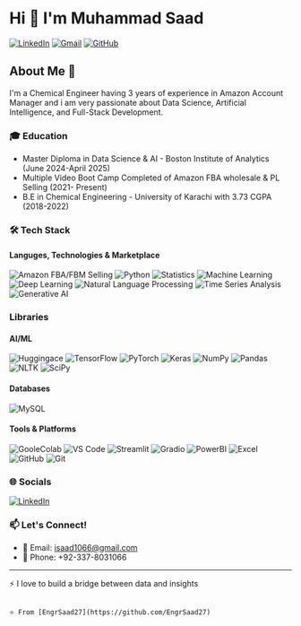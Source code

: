 # Hi 👋 I'm Muhammad Saad

[![LinkedIn](https://img.shields.io/badge/LinkedIn-Muhammad--Saad-blue?style=flat&logo=linkedin)](https://www.linkedin.com/in/saadkhalid123/)
[![Gmail](https://img.shields.io/badge/Gmail-isaad1066@%40gmail.com-red?style=flat&logo=gmail)](mailto:isaad1066@gmail.com)
[![GitHub](https://img.shields.io/badge/GitHub-EngrSaad27-black?style=flat&logo=github)](https://github.com/EngrSaad27)

## About Me 🚀

I'm a Chemical Engineer having 3 years of experience in Amazon Account Manager and i am very passionate about Data Science, Artificial Intelligence, and Full-Stack Development.

### 🎓 Education
- Master Diploma in Data Science & AI - Boston Institute of Analytics (June 2024-April 2025)
- Multiple Video Boot Camp Completed of Amazon FBA wholesale & PL Selling (2021- Present)
- B.E in Chemical Engineering - University of Karachi with 3.73 CGPA (2018-2022)


### 🛠️ Tech Stack

#### Languges, Technologies & Marketplace
![Amazon FBA/FBM Selling](https://img.shields.io/badge/Amazon-000000?style=for-the-badge&logo=Amazon&logoColor=white)
![Python](https://img.shields.io/badge/Python-3776AB?style=for-the-badge&logo=python&logoColor=white)
![Statistics](https://img.shields.io/badge/Statistics-E34F26?style=for-the-badge&logo=statistics&logoColor=white)
![Machine Learning](https://img.shields.io/badge/Machine--Learning-B75F5F?style=for-the-badge&logo=machinelearning&logoColor=white)
![Deep Learning](https://img.shields.io/badge/Deep--Learning-EC1794?style=for-the-badge&logo=deeplearning&logoColor=white)
![Natural Language Processing](https://img.shields.io/badge/Natural--Language--Processing-274E13?style=for-the-badge&logo=nlp&logoColor=white)
![Time Series Analysis](https://img.shields.io/badge/Time--Series--Analysis-783F04?style=for-the-badge&logo=timeseries&logoColor=white)
![Generative AI](https://img.shields.io/badge/Generative--AI-000000?style=for-the-badge&logo=generativeai&logoColor=white)



### Libraries


#### AI/ML

![Huggingace](https://img.shields.io/badge/HuggingFace-274E13?style=for-the-badge&logo=huggingface&logoColor=white)
![TensorFlow](https://img.shields.io/badge/TensorFlow-FF6F00?style=for-the-badge&logo=tensorflow&logoColor=white)
![PyTorch](https://img.shields.io/badge/PyTorch-EE4C2C?style=for-the-badge&logo=pytorch&logoColor=white)
![Keras](https://img.shields.io/badge/Keras-D00000?style=for-the-badge&logo=keras&logoColor=white)
![NumPy](https://img.shields.io/badge/NumPy-013243?style=for-the-badge&logo=numpy&logoColor=white)
![Pandas](https://img.shields.io/badge/Pandas-150458?style=for-the-badge&logo=pandas&logoColor=white)
![NLTK](https://img.shields.io/badge/NLTK-FFF2CC?style=for-the-badge&logo=naturallanguagetoolkit&logoColor=black)
![SciPy](https://img.shields.io/badge/SciPy-7F6000?style=for-the-badge&logo=scipy&logoColor=black)

#### Databases
![MySQL](https://img.shields.io/badge/MySQL-4479A1?style=for-the-badge&logo=mysql&logoColor=white)

#### Tools & Platforms

![GooleColab](https://img.shields.io/badge/Google--Colab-FFFFFF?style=for-the-badge&logo=googlecolab&logoColor=BF9000)
![VS Code](https://img.shields.io/badge/VS_Code-007ACC?style=for-the-badge&logo=visual-studio-code&logoColor=white)
![Streamlit](https://img.shields.io/badge/Streamlit-20232A?style=for-the-badge&logo=streamlit&logoColor=61DAFB)
![Gradio](https://img.shields.io/badge/Gradio-000000?style=for-the-badge&logo=gradio&logoColor=white)
![PowerBI](https://img.shields.io/badge/PowerBI-ED8B00?style=for-the-badge&logo=BI&logoColor=white)
![Excel](https://img.shields.io/badge/Excel-00599C?style=for-the-badge&logo=excel&logoColor=white)
![GitHub](https://img.shields.io/badge/GitHub-181717?style=for-the-badge&logo=github&logoColor=white)
![Git](https://img.shields.io/badge/Git-F05032?style=for-the-badge&logo=git&logoColor=white)


### 🌐 Socials
[![LinkedIn](https://img.shields.io/badge/LinkedIn-0077B5?style=for-the-badge&logo=linkedin&logoColor=white)](https://www.linkedin.com/in/saadkhalid123/)


### 📫 Let's Connect!
- 📧 Email: isaad1066@gmail.com
- 📱 Phone: +92-337-8031066

---

⚡️ I love to build a bridge between data and insights

```text

⭐️ From [EngrSaad27](https://github.com/EngrSaad27)
